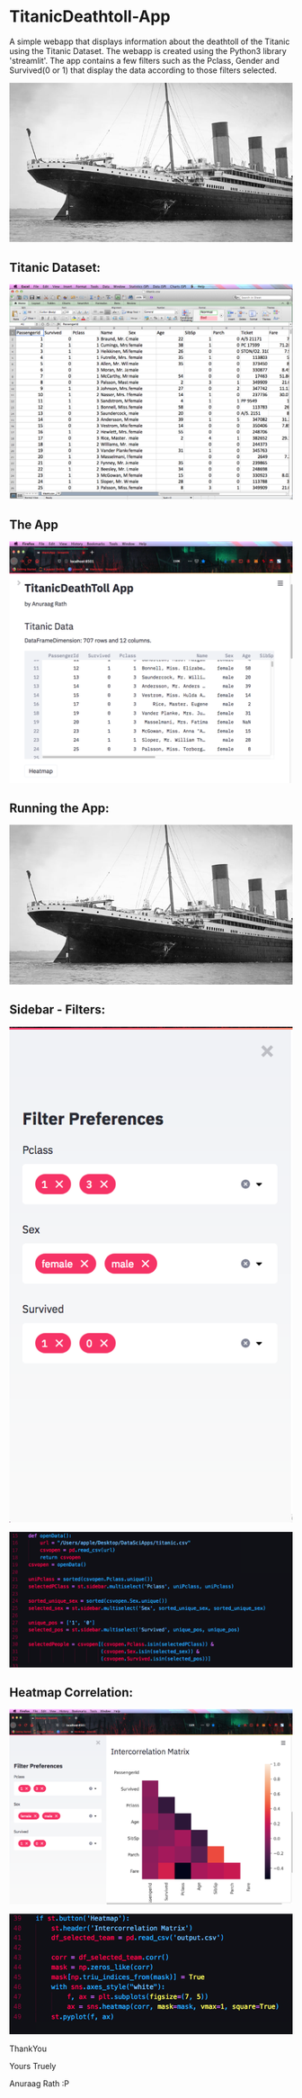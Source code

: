 # TitanicDeathtoll-App
A simple webapp that displays information about the deathtoll of the Titanic using the Titanic Dataset. The webapp is created using the Python3 library 'streamlit'. The app contains a few filters such as the Pclass, Gender and Survived(0 or 1) that display the data according to those filters selected. 

![titanic](/images/titanic.png)

## Titanic Dataset:

![data](/images/excel.png)

## The App

![app](/images/app.png)

## Running the App:

![terminal](/images/titanic.png)

## Sidebar - Filters:

![filter](/images/filter.png)

![filterCode](/images/filterCode.png)

## Heatmap Correlation:

![heatmap](/images/heatmap.png)

![heatmapCode](/images/heatmapCode.png)

ThankYou 

Yours Truely

Anuraag Rath :P









